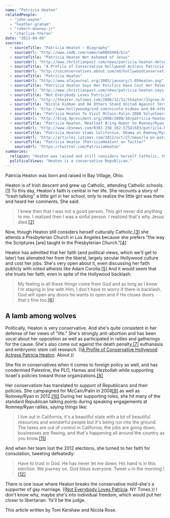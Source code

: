 ```yaml
---
name: "Patricia Heaton"
relatedPeople:
  - "john-wayne"
  - "heather-graham"
  - "robert-downey-jr"
  - "charlize-theron"
date: "2013-04-09"
sources:
  - sourceTitle: "Patricia Heaton – Biography"
    sourceUrl: "http://www.imdb.com/name/nm0005004/bio"
  - sourceTitle: "Patricia Heaton Not Ashamed of Jesus"
    sourceUrl: "http://www.christianpost.com/news/patricia-heaton-delves-deeper-into-her-christian-faith-50465/"
  - sourceTitle: "A Profile of Conservative Hollywood Actress Patricia Heaton"
    sourceUrl: "http://usconservatives.about.com/od/hollywoodconservatives/p/HeatonBIO.htm"
  - sourceTitle: "Patricia Heaton"
    sourceUrl: "http://www.afajournal.org/2005/january/1.05Heaton.asp"
  - sourceTitle: "Patricia Heaton Says Her Politics Have Cost Her Potential Roles"
    sourceUrl: "http://www.christianpost.com/news/patricia-heaton-says-her-politics-have-cost-her-possible-roles-50347/"
  - sourceTitle: "Not Everybody Loves Patricia"
    sourceUrl: "http://theater.nytimes.com/2006/12/31/theater/31gree.html?pagewanted=2&_r=0"
  - sourceTitle: "Nicole Kidman and 84 Others Stand United Against Terrorism"
    sourceUrl: "http://www.hollywoodgrind.com/nicole-kidman-and-84-others-stand-united-against-terrorism/"
  - sourceTitle: "Patricia Heaton To Visit McCain-Palin 2008 Volunteers Thursday And Friday In Minnesota"
    sourceUrl: "http://blog.4president.org/2008/2008/10/patricia-heaton-to-campaign-in-minnesota-for-john-mccain.html"
  - sourceTitle: "Patricia Heaton, Meatloaf Bring Humor to Romney/Ryan Rallies"
    sourceUrl: "http://www.cbsnews.com/8301-250_162-57541583/patricia-heaton-meat-loaf-bring-humor-to-romney-ryan-rallies/"
  - sourceTitle: "Patricia Heaton slams California, Obama at Romney/Ryan Rally"
    sourceUrl: "http://articles.latimes.com/2012/oct/27/news/la-pn-patricia-heaton-romney-ryan-20121026"
  - sourceTitle: "Patricia Heaton (PatriciaHeaton) on Twitter"
    sourceUrl: "https://twitter.com/PatriciaHeaton"
summaries:
  religion: "Heaton was raised and still considers herself Catholic, though she mostly attends a Presbyterian church. She is very devout."
  politicalViews: "Heaton is a conservative Republican."
---
```


Patricia Heaton was born and raised in Bay Village, Ohio.

Heaton is of Irish descent and grew up Catholic, attending Catholic schools.<a class="source-citation" href="#http%3A%2F%2Fwww.imdb.com%2Fname%2Fnm0005004%2Fbio" title="Patricia Heaton – Biography">[1]</a> To this day, Heaton's faith is central in her life. She recounts a story of "trash talking" a little girl in her school, only to realize the little girl was there and heard her comments. She said:

>I knew then that I was not a good person. This girl never did anything to me. I realized then I was a sinful person. I realized that's why Jesus died.<a class="source-citation" href="#http%3A%2F%2Fwww.christianpost.com%2Fnews%2Fpatricia-heaton-delves-deeper-into-her-christian-faith-50465%2F" title="Patricia Heaton Not Ashamed of Jesus">[2]</a>

Now, though Heaton still considers herself culturally Catholic,<a class="source-citation" href="#http%3A%2F%2Fusconservatives.about.com%2Fod%2Fhollywoodconservatives%2Fp%2FHeatonBIO.htm" title="A Profile of Conservative Hollywood Actress Patricia Heaton">[3]</a> she attends a Presbyterian Church in Los Angeles because she prefers "the way the Scriptures [are] taught in the Presbyterian Church."<a class="source-citation" href="#http%3A%2F%2Fwww.afajournal.org%2F2005%2Fjanuary%2F1.05Heaton.asp" title="Patricia Heaton">[4]</a>

Heaton has admitted that her faith (and political views, which we'll get to later) has alienated her from the liberal, largely secular Hollywood culture and cost her jobs. She's very open about it, even discussing her faith publicly with noted atheists like Adam Corolla.<a class="source-citation" href="#http%3A%2F%2Fwww.christianpost.com%2Fnews%2Fpatricia-heaton-delves-deeper-into-her-christian-faith-50465%2F" title="Patricia Heaton Not Ashamed of Jesus">[5]</a> And it would seem that she trusts her faith, even in spite of the Hollywood backlash:

>My feeling is all these things come from God and as long as I know I'm staying in line with Him, I don't have to worry if there is backlash. God will open any doors he wants to open and if He closes doors that's fine too.<a class="source-citation" href="#http%3A%2F%2Fwww.christianpost.com%2Fnews%2Fpatricia-heaton-says-her-politics-have-cost-her-possible-roles-50347%2F" title="Patricia Heaton Says Her Politics Have Cost Her Potential Roles">[6]</a>

## 

## A lamb among wolves

Politically, Heaton is very conservative. And she's quite consistent in her defense of her views of "life." She's strongly anti-abortion and has been vocal about her opposition as well as participated in rallies and gatherings for the cause. She's also come out against the death penalty,<a class="source-citation" href="#http%3A%2F%2Ftheater.nytimes.com%2F2006%2F12%2F31%2Ftheater%2F31gree.html%3Fpagewanted%3D2%26_r%3D0" title="Not Everybody Loves Patricia">[7]</a> euthanasia and embryonic stem cell research. (([A Profile of Conservative Hollywood Actress Patricia Heaton](http://usconservatives.about.com/od/hollywoodconservatives/p/HeatonBIO.htm). About.))

She fits in conservatives when it comes to foreign policy as well, and has condemned Palestine, the PLO, Hamas and Hezbollah while supporting Israel's policies toward those organizations.<a class="source-citation" href="#http%3A%2F%2Fwww.hollywoodgrind.com%2Fnicole-kidman-and-84-others-stand-united-against-terrorism%2F" title="Nicole Kidman and 84 Others Stand United Against Terrorism">[8]</a>

Her conservatism has translated to support of Republicans and their policies. She campaigned for McCain/Palin in 2008<a class="source-citation" href="#http%3A%2F%2Fblog.4president.org%2F2008%2F2008%2F10%2Fpatricia-heaton-to-campaign-in-minnesota-for-john-mccain.html" title="Patricia Heaton To Visit McCain-Palin 2008 Volunteers Thursday And Friday In Minnesota">[9]</a> as well as Romney/Ryan in 2012.<a class="source-citation" href="#http%3A%2F%2Fwww.cbsnews.com%2F8301-250_162-57541583%2Fpatricia-heaton-meat-loaf-bring-humor-to-romney-ryan-rallies%2F" title="Patricia Heaton, Meatloaf Bring Humor to Romney/Ryan Rallies">[10]</a> During her supporting roles, she hit many of the standard Republican talking points during speaking engagements at Romney/Ryan rallies, saying things like:

>I live out in California, it's a beautiful state with a lot of beautiful resources and wonderful people but it's being run into the ground. The taxes are out of control in California, the jobs are going down, businesses are fleeing, and that's happening all around the country as you know.<a class="source-citation" href="#http%3A%2F%2Farticles.latimes.com%2F2012%2Foct%2F27%2Fnews%2Fla-pn-patricia-heaton-romney-ryan-20121026" title="Patricia Heaton slams California, Obama at Romney/Ryan Rally">[11]</a>

And when her team lost the 2012 elections, she turned to her faith for consolation, tweeting defeatedly:

>Have to trust in God. He has never let me down. His hand is in this election. We journey on. God bless everyone. Tweet u in the morning.!<a class="source-citation" href="#https%3A%2F%2Ftwitter.com%2FPatriciaHeaton" title="Patricia Heaton (PatriciaHeaton) on Twitter">[12]</a>

There is one issue where Heaton breaks the conservative mold–she's a supporter of gay marriage. (([Not Everybody Loves Patricia](http://theater.nytimes.com/2006/12/31/theater/31gree.html?pagewanted=2&_r=0). NY Times.)) I don't know why, maybe she's into individual freedom, which would put her closer to libertarian. Ya'll be the judge.

This article written by Tom Kershaw and Nicola Rose.
